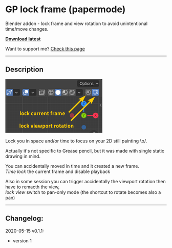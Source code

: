 # GP lock frame (papermode)
Blender addon - lock frame and view rotation to avoid unintentional time/move changes.

**[Download latest](https://github.com/Pullusb/GP_lock_frame/archive/master.zip)**

Want to support me? [Check this page](http://www.samuelbernou.fr/donate)

---  

## Description

![lock frame](https://github.com/Pullusb/images_repo/raw/master/PAPERMOD_Lock_frame.png)

Lock you in space and/or time to focus on your 2D still painting \o/.  
  
Actually it's not specific to Grease pencil, but it was made with single static drawing in mind.
  
You can accidentally moved in time and it created a new frame.  
*Time lock* the current frame and disable playback

Also in some session you can trigger accidentally the viewport rotation then have to remacth the view,  
*lock view* switch to pan-only mode (the shortcut to rotate becomes also a pan)

---

## Changelog:
  
  2020-05-15 v0.1.1:
  - version 1